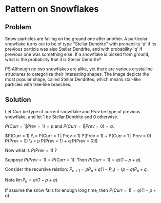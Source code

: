 # Pattern on Snowflakes

## Problem

Snow-particles are falling on the ground one after another. A particular snowflake turns out to be of type "Stellar Dendrite" with probability 'p' if its previous particle was also Stellar Dendrite, and with probability 'q' if previous one was something else. If a snowflake is picked from ground, what is the probability that it is Stellar Dendrite?

PS:Although no two snowflakes are alike, yet there are various crystalline structures to categorize their interesting shapes. The image depicts the most popular shape, called Stellar Dendrites, which means star-like particles with tree-like branches.

## Solution

Let $Curr$ be type of current snowflake and $Prev$ be type of previous snowflake, and let $1$ be Stellar Dendrite and $0$ otherwise.

$P(Curr = 1 | Prev = 1) = p$ and $P(Curr = 1 | Prev = 0) = q$.

$P(Curr = 1) \\
= P(Curr = 1 | Prev = 1) P(Prev = 1) + P(Curr = 1 | Prev = 0) P(Prev = 0) \\
= p P(Prev = 1) + q P(Prev = 0)$

Now what is $P(Prev = 1)$ ?

Suppose $P(Prev = 1) = P(Curr = 1)$. Then $P(Curr = 1) = q / (1-p+q)$.

Consider the recursive relation: $P_{n+1} = p P_n + q (1 - P_n) = (p-q) P_n + q$.

Note $\lim P_n = q / (1-p+q)$.

If assume the snow falls for enough long time, then $P(Curr = 1) = q / (1-p+q)$.
